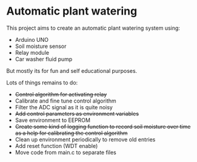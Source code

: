 Automatic plant watering
========================

This project aims to create an automatic plant watering system using:
- Arduino UNO
- Soil moisture sensor
- Relay module
- Car washer fluid pump

But mostly its for fun and self educational purposes.

Lots of things remains to do:
- ~~Control algorithm for activating relay~~
- Calibrate and fine tune control algorithm
- Filter the ADC signal as it is quite noisy
- ~~Add control parameters as environment variables~~
- Save environment to EEPROM
- ~~Create some kind of logging function to record soil moisture over time
  as a help for calibrating the control algorithm~~
- Clean up environment periodically to remove old entries
- Add reset function (WDT enable)
- Move code from main.c to separate files
